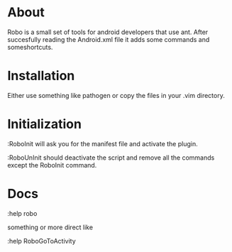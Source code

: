 # About
Robo is a small set of tools for android developers that use ant. After
succesfully reading the Android.xml file it adds some commands and 
someshortcuts.

# Installation
Either use something like pathogen or copy the files in your .vim directory.

# Initialization 
                  
:RoboInit will ask you for the manifest file and activate the plugin.

:RoboUnInit should deactivate the script and remove all the commands except
the RoboInit command.

# Docs

:help robo

something or more direct like 

:help RoboGoToActivity
